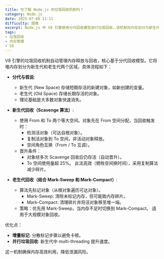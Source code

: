 ```yaml
---
title: 你了解 Node.js 的垃圾回收机制吗？
category: Node.js
date: 2025-07-08 11:11
difficulty: 困难
excerpt: Node.js 中 V8 引擎使用分代回收模型进行垃圾回收。该机制将内存划分为新生代和老生代，采用 Scavenge 和 Mark-Sweep 算法。
tags:
- 垃圾回收
- 内存管理
- V8
---
```

V8 引擎的垃圾回收机制自动管理内存释放与回收，核心基于分代回收模型。它将堆内存划分为新生代和老生代两个区域，具体流程如下：

- **分代与假说**:
  - 新生代 (New Space) 存储短期存活的新建对象，如新创建的变量。
  - 老生代 (Old Space) 存储长期存活的对象。
  - 理论基础是大多数对象快速消失。

- **新生代回收（Scavenge 算法）**:
  - 使用 From 和 To 两个等大空间。对象先在 From 空间分配，当回收触发时：
    - 检测活对象（可达自根对象）。
    - 复制活对象到 To 空间，非活动对象释放。
    - 空间角色互换（From / To 互调）。
  - 晋升条件：
    - 对象经多次 Scavenge 回收后仍存活（自动晋升）。
    - To 空间使用量超 25%。
    此法高效（牺牲空间换时间），采用复制算法减少碎片。

- **老生代回收（结合 Mark-Sweep 和 Mark-Compact）**:
  - 算法先标记对象（从根对象遍历可达对象）。
    - Mark-Sweep: 清除未标记内存，但可能致内存碎片。
    - Mark-Compact: 清理碎片并将活对象移至堆一端。
  - 策略：优先用 Mark-Sweep，当内存不足时切换到 Mark-Compact。
    适用于大规模对象回收。

优化点：
- **增量标记**: 分散标记步骤以避免卡顿。
- **并行垃圾回收**: 新生代中 multi-threading 提升速度。

这一机制确保内存高效利用，降低泄漏风险。
